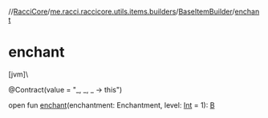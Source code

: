 //[RacciCore](../../../index.md)/[me.racci.raccicore.utils.items.builders](../index.md)/[BaseItemBuilder](index.md)/[enchant](enchant.md)

# enchant

[jvm]\

@Contract(value = "_, _, _ -&gt; this")

open fun [enchant](enchant.md)(enchantment: Enchantment, level: [Int](https://kotlinlang.org/api/latest/jvm/stdlib/kotlin/-int/index.html) = 1): [B](index.md)
